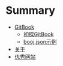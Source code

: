 # Summary

* [GitBook]()
    * [初探GitBook](gitbook/README.md)
    * [booj.json示例](gitbook/bookJson.md)
* [关于](README.md)
* [优秀网站](collection/collection.md)

